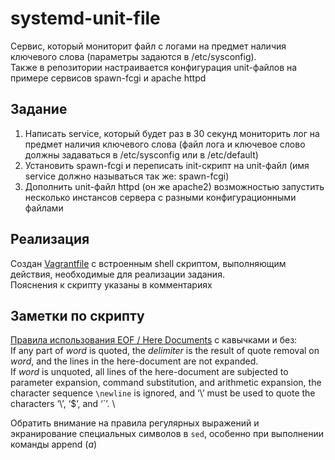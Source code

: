 # systemd-unit-file
Сервис, который мониторит файл с логами на предмет наличия ключевого слова (параметры задаются в /etc/sysconfig).\
Также в репозитории настраивается конфигурация unit-файлов на примере сервисов spawn-fcgi и apache httpd

## Задание
1. Написать service, который будет раз в 30 секунд мониторить лог на предмет наличия ключевого слова (файл лога и ключевое слово должны задаваться в /etc/sysconfig или в /etc/default)
1. Установить spawn-fcgi и переписать init-скрипт на unit-файл (имя service должно называться так же: spawn-fcgi)
1. Дополнить unit-файл httpd (он же apache2) возможностью запустить несколько инстансов сервера с разными конфигурационными файлами

## Реализация
Создан [Vagrantfile](Vagrantfile) с встроенным shell скриптом, выполняющим действия, необходимые для реализации задания.\
Пояснения к скрипту указаны в комментариях

## Заметки по скрипту
[Правила использования EOF / Here Documents](https://www.gnu.org/software/bash/manual/bash.html#Here-Documents) c кавычками и без:\
If any part of *word* is quoted, the *delimiter* is the result of quote removal on *word*, and the lines in the here-document are not expanded.\
If *word* is unquoted, all lines of the here-document are subjected to parameter expansion, command substitution, and arithmetic expansion, the character sequence `\newline` is ignored, and ‘\’ must be used to quote the characters ‘\’, ‘$’, and ‘`’. \

Обратить внимание на правила регулярных выражений и экранирование специальных символов в `sed`, особенно при выполнении команды append (*a*)